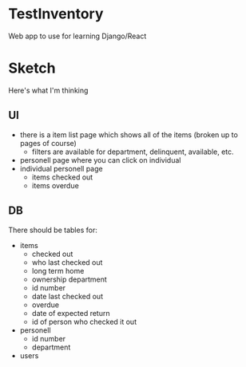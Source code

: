 # TestInventory
Web app to use for learning Django/React

# Sketch
Here's what I'm thinking

## UI
- there is a item list page which shows all of the items (broken up to pages of course)
    - filters are available for department, delinquent, available, etc.
- personell page where you can click on individual 
- individual personell page
    - items checked out
    - items overdue

## DB
There should be tables for:
- items
    - checked out
    - who last checked out
    - long term home
    - ownership department
    - id number
    - date last checked out
    - overdue
    - date of expected return
    - id of person who checked it out
- personell
    - id number
    - department
- users